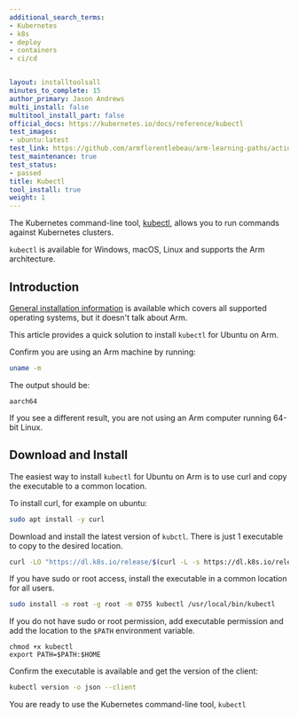 ```yaml
---
additional_search_terms:
- Kubernetes
- k8s
- deploy
- containers
- ci/cd


layout: installtoolsall
minutes_to_complete: 15
author_primary: Jason Andrews
multi_install: false
multitool_install_part: false
official_docs: https://kubernetes.io/docs/reference/kubectl
test_images:
- ubuntu:latest
test_link: https://github.com/armflorentlebeau/arm-learning-paths/actions/runs/4312122327
test_maintenance: true
test_status:
- passed
title: Kubectl
tool_install: true
weight: 1
---
```


The Kubernetes command-line tool, [kubectl](https://kubernetes.io/docs/reference/kubectl/kubectl/), allows you to run commands against Kubernetes clusters.

`kubectl` is available for Windows, macOS, Linux and supports the Arm architecture.

## Introduction

[General installation information](https://kubernetes.io/docs/tasks/tools/) is available which covers all supported operating systems, but it doesn't talk about Arm. 

This article provides a quick solution to install `kubectl` for Ubuntu on Arm.

Confirm you are using an Arm machine by running:
```bash
uname -m
```

The output should be:
```output
aarch64
```

If you see a different result, you are not using an Arm computer running 64-bit Linux.

## Download and Install

The easiest way to install `kubectl` for Ubuntu on Arm is to use curl and copy the executable to a common location. 

To install curl, for example on ubuntu:

```bash { target="ubuntu:latest" }
sudo apt install -y curl
```

Download and install the latest version of `kubctl`. There is just 1 executable to copy to the desired location.

```bash { target="ubuntu:latest" }
curl -LO "https://dl.k8s.io/release/$(curl -L -s https://dl.k8s.io/release/stable.txt)/bin/linux/arm64/kubectl"
```

If you have sudo or root access, install the executable in a common location for all users. 

```bash { target="ubuntu:latest" }
sudo install -o root -g root -m 0755 kubectl /usr/local/bin/kubectl
```
If you do not have sudo or root permission, add executable permission and add the location to the `$PATH` environment variable.

```console
chmod +x kubectl
export PATH=$PATH:$HOME
```

Confirm the executable is available and get the version of the client:

```bash { target="ubuntu:latest" }
kubectl version -o json --client
```

You are ready to use the Kubernetes command-line tool, `kubectl`